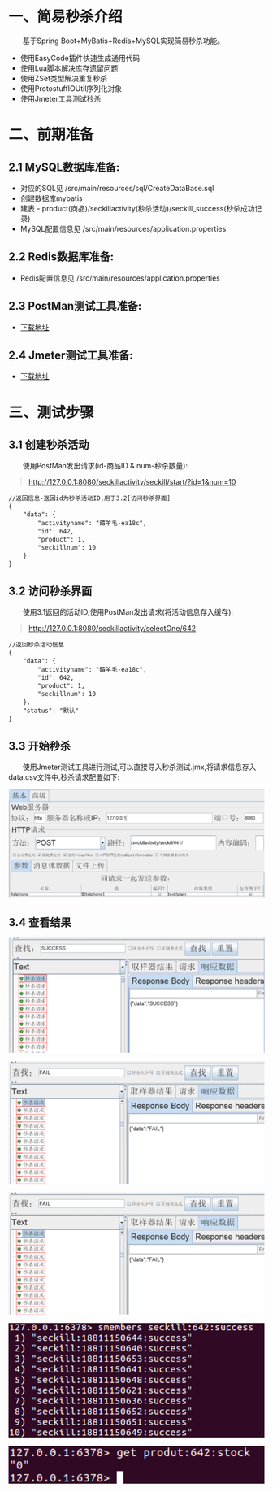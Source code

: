 # 一、简易秒杀介绍

&emsp;&emsp;基于Spring Boot+MyBatis+Redis+MySQL实现简易秒杀功能。

- 使用EasyCode插件快速生成通用代码
- 使用Lua脚本解决库存遗留问题
- 使用ZSet类型解决重复秒杀
- 使用ProtostuffIOUtil序列化对象
- 使用Jmeter工具测试秒杀

# 二、前期准备

## 2.1 MySQL数据库准备:

- 对应的SQL见 /src/main/resources/sql/CreateDataBase.sql
- 创建数据库mybatis
- 建表 - product(商品)/seckillactivity(秒杀活动)/seckill_success(秒杀成功记录)
- MySQL配置信息见 /src/main/resources/application.properties

## 2.2 Redis数据库准备:

- Redis配置信息见 /src/main/resources/application.properties

## 2.3 PostMan测试工具准备:

- [下载地址](https://www.postman.com/)


## 2.4 Jmeter测试工具准备:

- [下载地址](http://jmeter.apache.org/download_jmeter.cgi)

# 三、测试步骤

## 3.1 创建秒杀活动 

&emsp;&emsp;使用PostMan发出请求(id-商品ID & num-秒杀数量):

> http://127.0.0.1:8080/seckillactivity/seckill/start/?id=1&num=10

```
//返回信息-返回id为秒杀活动ID,用于3.2[访问秒杀界面]
{
    "data": {
        "activityname": "薅羊毛-ea18c",
        "id": 642,
        "product": 1,
        "seckillnum": 10
    }
}
```
## 3.2 访问秒杀界面 

&emsp;&emsp;使用3.1返回的活动ID,使用PostMan发出请求(将活动信息存入缓存):

> http://127.0.0.1:8080/seckillactivity/selectOne/642

```
//返回秒杀活动信息
{
    "data": {
        "activityname": "薅羊毛-ea18c",
        "id": 642,
        "product": 1,
        "seckillnum": 10
    },
    "status": "默认"
}
```

## 3.3 开始秒杀

&emsp;&emsp;使用Jmeter测试工具进行测试,可以直接导入秒杀测试.jmx,将请求信息存入data.csv文件中,秒杀请求配置如下:

![图3-1 秒杀请求配置.png](./秒杀请求配置-Jmeter.png)

## 3.4 查看结果

![图3-2 秒杀成功.png](./秒杀成功.png)

![图3-3 秒杀失败.png](./秒杀失败.png)

![图3-4 重复秒杀.png](./秒杀失败.png)

![图3-5 查看秒杀成功名单.png](./查看秒杀成功名单.png)

![图3-6 秒杀商品剩余库存.png](./秒杀商品剩余库存.png)


